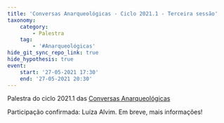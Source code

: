 ```yaml
---
title: 'Conversas Anarqueológicas - Ciclo 2021.1 - Terceira sessão'
taxonomy:
    category:
        - Palestra
    tag:
        - '#Anarqueológicas'
hide_git_sync_repo_link: true
hide_hypothesis: true
event:
    start: '27-05-2021 17:30'
    end: '27-05-2021 20:30'
---
```


Palestra do ciclo 2021.1 das [Conversas Anarqueológicas](http://arqueologiadosensivel.ufba.br/projetos/extensao/anarqueologicas)

Participação confirmada: Luíza Alvim. Em breve, mais informações!